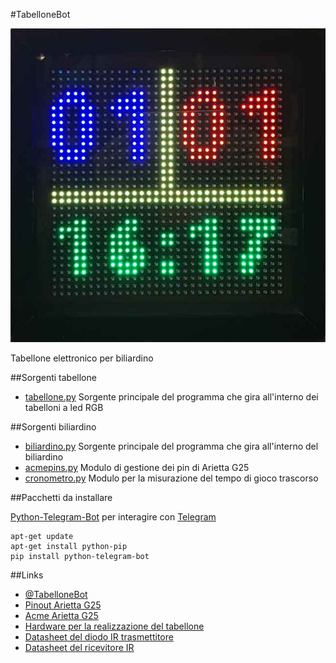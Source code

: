 #TabelloneBot

![Tabellone elettronico](tabellone.jpg)

Tabellone elettronico per biliardino

##Sorgenti tabellone

* [tabellone.py](tabellone.py) Sorgente principale del programma che gira all'interno dei tabelloni a led RGB

##Sorgenti biliardino

* [biliardino.py](biliardino.py) Sorgente principale del programma che gira all'interno del biliardino
* [acmepins.py](acmepins.py) Modulo di gestione dei pin di Arietta G25
* [cronometro.py](cronometro.py) Modulo per la misurazione del tempo di gioco trascorso

##Pacchetti da installare 

[Python-Telegram-Bot](https://github.com/python-telegram-bot/python-telegram-bot) per interagire con [Telegram](https://telegram.org/)

	apt-get update
	apt-get install python-pip
	pip install python-telegram-bot

##Links

* [@TabelloneBot](https://telegram.me/TabelloneBot)
* [Pinout Arietta G25](http://pinout.acmesystems.it)
* [Acme Arietta G25](http://www.acmesystems.it/arietta)
* [Hardware per la realizzazione del tabellone](http://www.acmesystems.it/ledpanel)
* [Datasheet del diodo IR trasmettitore](http://www.mouser.com/ds/2/239/S_110_E5208A-336877.pdf)
* [Datasheet del ricevitore IR](http://www.mouser.com/ds/2/427/tsop321-531469.pdf)
